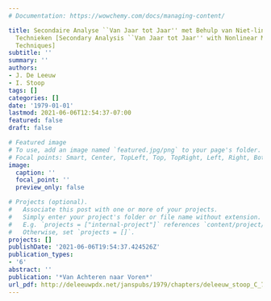 ```yaml
---
# Documentation: https://wowchemy.com/docs/managing-content/

title: Secondaire Analyse ``Van Jaar tot Jaar'' met Behulp van Niet-lineaire Multivariate
  Technieken [Secondary Analysis ``Van Jaar tot Jaar'' with Nonlinear Multivariate
  Techniques]
subtitle: ''
summary: ''
authors:
- J. De Leeuw
- I. Stoop
tags: []
categories: []
date: '1979-01-01'
lastmod: 2021-06-06T12:54:37-07:00
featured: false
draft: false

# Featured image
# To use, add an image named `featured.jpg/png` to your page's folder.
# Focal points: Smart, Center, TopLeft, Top, TopRight, Left, Right, BottomLeft, Bottom, BottomRight.
image:
  caption: ''
  focal_point: ''
  preview_only: false

# Projects (optional).
#   Associate this post with one or more of your projects.
#   Simply enter your project's folder or file name without extension.
#   E.g. `projects = ["internal-project"]` references `content/project/deep-learning/index.md`.
#   Otherwise, set `projects = []`.
projects: []
publishDate: '2021-06-06T19:54:37.424526Z'
publication_types:
- '6'
abstract: ''
publication: '*Van Achteren naar Voren*'
url_pdf: http://deleeuwpdx.net/janspubs/1979/chapters/deleeuw_stoop_C_79.pdf
---
```

